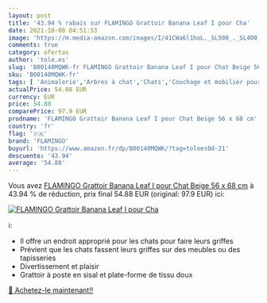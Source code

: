 ```yaml
---
layout: post
title: '43.94 % rabais sur FLAMINGO Grattoir Banana Leaf I pour Cha'
date: 2021-10-08 04:51:53
image: 'https://m.media-amazon.com/images/I/41CWa6l1hoL._SL500_._SL400_.jpg'
comments: true
category: ofertas
author: 'tole.es'
slug: 'B00140MQWK-fr FLAMINGO Grattoir Banana Leaf I pour Chat Beige 56 x 68 cm'
sku: 'B00140MQWK-fr'
tags: [ 'Animalerie','Arbres à chat','Chats','Couchage et mobilier pour chats','flamingo', ]
actualPrice: 54.88 EUR
currency: EUR
price: 54.88
comparePrice: 97.9 EUR
prodname: 'FLAMINGO Grattoir Banana Leaf I pour Chat Beige 56 x 68 cm'
country: 'fr'
flag: '🇫🇷'
brand: 'FLAMINGO'
buyurl: 'https://www.amazon.fr/dp/B00140MQWK/?tag=tolees0d-21'
descuento: '43.94'
average: '54.88'
---
```


Vous avez [FLAMINGO Grattoir Banana Leaf I pour Chat Beige 56 x 68 cm](https://www.amazon.fr/dp/B00140MQWK/?tag=tolees0d-21)  à  43.94 % de réduction, prix final  54.88 EUR (original: 97.9 EUR) ici:

[![FLAMINGO Grattoir Banana Leaf I pour Cha](https://m.media-amazon.com/images/I/41CWa6l1hoL._SL500_._SL400_.jpg)](https://www.amazon.fr/dp/B00140MQWK/?tag=tolees0d-21)

ℹ️:

- Il offre un endroit approprié pour les chats pour faire leurs griffes
- Prévient que les chats fassent leurs griffes sur des meubles ou des tapisseries
- Divertissement et plaisir
- Grattoir à poste en sisal et plate-forme de tissu doux

[🛒 Achetez-le maintenant!!](https://www.amazon.fr/dp/B00140MQWK/?tag=tolees0d-21)
